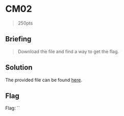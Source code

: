 # CM02
> 250pts

## Briefing
> Download the file and find a way to get the flag.

## Solution
The provided file can be found [here](cm02.zip).

## Flag
Flag: ``

